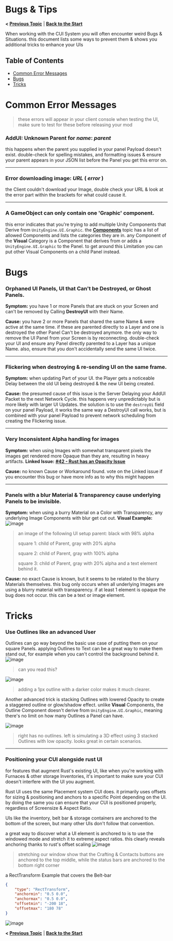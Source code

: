 # Bugs & Tips

**< [Previous Topic](/docs/components/README.md)** | **[Back to the Start](/README.md)**

When working with the CUI System you will often encounter weird Bugs & Situations. this document lists some ways to prevent them & shows you additional tricks to enhance your UIs

## Table of Contents
- [Common Error Messages](#common-error-messages)
- [Bugs](#bugs)
- [Tricks](#tricks)

# Common Error Messages
> these errors will appear in your client console when testing the UI, make sure to test for these before releasing your mod

### AddUI: Unknown Parent for *name*:  *parent*
this happens when the parent you supplied in your panel Payload doesn't exist. double-check for spelling mistakes, and formatting issues & ensure your parent appears in your JSON list before the Panel you get this error on.



---

### Error downloading image: *URL* ( *error* )
the Client couldn't download your Image, double check your URL & look at the error part within the brackets for what could cause it.



---

### A GameObject can only contain one 'Graphic' component.
this error indicates that you're trying to add multiple Unity Components that Derive from `UnityEngine.UI.Graphic`. the **[Components](/docs/components/README.md)** topic has a list of allowed Components and lists the categories they are in. any Component of the **Visual** Category is a Component that derives from or adds a `UnityEngine.UI.Graphic` to the Panel. to get around this Limitation you can put other Visual Components on a child Panel instead.

# Bugs

### Orphaned UI Panels, UI that Can't be Destroyed, or Ghost Panels.
**Symptom:** you have 1 or more Panels that are stuck on your Screen and can't be removed by Calling **DestroyUI** with their Name.

**Cause:** you have 2 or more Panels that shared the same Name & were active at the same time. if these are parented directly to a Layer and one is destroyed the other Panel Can't be destroyed anymore. the only way to remove the UI Panel from your Screen is by reconnecting. double-check your UI and ensure any Panel directly parented to a Layer has a unique Name. also, ensure that you don't accidentally send the same UI twice.



---

### Flickering when destroying & re-sending UI on the same frame.
**Symptom:** when updating Part of your UI. the Player gets a noticeable Delay between the old UI being destroyed & the new UI being created.

**Cause:** the presumed cause of this issue is the Server Delaying your AddUI Packet to the next Network Cycle. this happens very unpredictably but is more likely with larger UI Updates. the solution is to use the `destroyUi` field on your panel Payload, it works the same way a DestroyUI call works, but is combined with your panel Payload to prevent network scheduling from creating the Flickering issue.



---

### Very Inconsistent Alpha handling for images
**Symptom:** when using Images with somewhat transparent pixels the images get rendered more Opaque than they are, resulting in heavy artifacts.
**Linked Issue:** **[#42 - Rust has an Opacity Issue](https://github.com/Facepunch/Rust.Community/issues/42)**

**Cause:** no known Cause or Workaround found. vote on the Linked issue if you encounter this bug or have more info as to why this might happen



---

### Panels with a blur Material & Transparency cause underlying Panels to be invisible.
**Symptom:** when using a burry Material on a Color with Transparency, any underlying Image Components with blur get cut out. 
**Visual Example:**
![image](https://user-images.githubusercontent.com/33698270/215882128-d1f0798c-d7ed-4986-9675-4fba48632ad7.png)
> an image of the following UI setup
> parent: black with 98% alpha
> 
> square 1: child of Parent, gray with 20% alpha
> 
> square 2: child of Parent, gray with 100% alpha
> 
> square 3: child of Parent, gray with 20% alpha and a text element behind it.


**Cause:** no exact Cause is known, but it seems to be related to the blurry Materials themselves. this bug only occurs when all underlying Images are using a blurry material with transparency. if at least 1 element is opaque the bug does not occur. this can be a text or image element.



# Tricks

### Use Outlines like an advanced User
Outlines can go way beyond the basic use case of putting them on your square Panels. applying Outlines to Text can be a great way to make them stand out, for example when you can't control the background behind it.
![image](https://user-images.githubusercontent.com/33698270/215885917-4916ee09-a891-4609-82a4-51bb07881bde.png)

> can you read this?

![image](https://user-images.githubusercontent.com/33698270/215886796-346be279-2d8e-43c4-a28f-f740bcf50ff5.png)

> adding a 1px outline with a darker color makes it much clearer.

Another advanced trick is stacking Outlines with lowered Opacity to create a staggered outline or glow/shadow effect. unlike **Visual** Components, the Outline Component doesn't derive from `UnityEngine.UI.Graphic`, meaning there's no limit on how many Outlines a Panel can have.

![image](https://user-images.githubusercontent.com/33698270/215899049-e0aa0cd7-b607-466e-a0b7-0cfafa62bdae.png)

> right has no outlines. left is simulating a 3D effect using 3 stacked Outlines with low opacity. looks great in certain scenarios.


---

### Positioning your CUI alongside rust UI
for features that augment Rust's existing UI, like when you're working with Furnaces & other storage Inventories, it's important to make sure your CUI doesn't interfere with the UI you augment. 

Rust UI uses the same Placement system CUI does. it primarily uses offsets for sizing & positioning and anchors to a specific Point depending on the UI. by doing the same you can ensure that your CUI is positioned properly, regardless of Screensize & Aspect Ratio.

UIs like the inventory, belt bar & storage containers are anchored to the bottom of the screen, but many other UIs don't follow that convention.

a great way to discover what a UI element is anchored to is to use the windowed mode and stretch it to extreme aspect ratios. this clearly reveals anchoring thanks to rust's offset scaling
![image](https://user-images.githubusercontent.com/33698270/216077347-5461623c-8ff4-4890-8633-062519c4e371.png)
> stretching our window show that the Crafting & Contacts buttons are anchored to the top middle, while the status bars are anchored to the bottom right corner

a RectTransform Example that covers the Belt-bar
```json
{
	"type": "RectTransform",
	"anchormin": "0.5 0.0",
	"anchormax": "0.5 0.0",
	"offsetmin": "-200 18",
	"offsetmax": "180 78"
}
```
![image](https://user-images.githubusercontent.com/33698270/215901408-c152fecb-8453-4597-8cd6-61038b2b976d.png)

**< [Previous Topic](/docs/components/README.md)** | **[Back to the Start](/README.md)**
<!--stackedit_data:
eyJoaXN0b3J5IjpbLTMyODIxNTgyMiwtMTMyNzkwNDU5OSwtMj
I0MjA5OTAzLC04Mzk5NTAyMjYsLTIwMTA2OTQ1MjgsMTIyODc0
MTc0LDIwMTkwNDY4NDddfQ==
-->